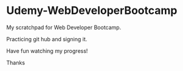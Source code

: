 # Udemy-WebDeveloperBootcamp
My scratchpad for Web Developer Bootcamp. 

Practicing git hub and signing it.

Have fun watching my progress!

Thanks